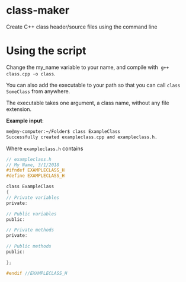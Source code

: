 # class-maker
Create C++ class header/source files using the command line


# Using the script
Change the my_name variable to your name, and compile with  `g++ class.cpp -o class`. 

You can also add the executable to your path so that you can call `class SomeClass` from anywhere.

The executable takes one argument, a class name, without any file extension.

__Example input__:

```bash
me@my-computer:~/Folder$ class ExampleClass
Successfully created exampleclass.cpp and exampleclass.h.
```
Where `exampleclass.h` contains
```C
// exampleclass.h
// My Name, 3/1/2018
#ifndef EXAMPLECLASS_H
#define EXAMPLECLASS_H

class ExampleClass
{
// Private variables
private:

// Public variables
public:

// Private methods
private:

// Public methods
public:

};

#endif //EXAMPLECLASS_H
```
